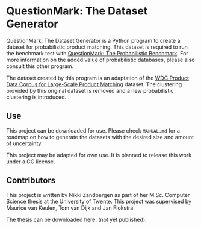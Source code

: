 # QuestionMark: The Dataset Generator

QuestionMark: The Dataset Generator is a Python program to create 
a dataset for probabilistic product matching. This dataset is required to run the benchmark 
test with [QuestionMark: The Probabilistic Benchmark](https://gitlab.utwente.nl/s1981951/probabilistic-benchmark).
For more information on the added value of probabilistic databases, please also consult this
other program.

The dataset created by this program is an adaptation of the 
[WDC Product Data Corpus for Large-Scale Product Matching](https://webdatacommons.org/largescaleproductcorpus/v2/index.html) 
dataset. The clustering provided by this original dataset is removed and a new probabilistic
clustering is introduced.

## Use
This project can be downloaded for use. Please check ```MANUAL.md``` for a roadmap on how
to generate the datasets with the desired size and amount of uncertainty.

This project may be adapted for own use. It is planned to release this work under a CC license.

## Contributors
This project is written by Nikki Zandbergen as part of her M.Sc. Computer Science thesis
at the University of Twente.
This project was supervised by Maurice van Keulen, Tom van Dijk and Jan Flokstra.

The thesis can be downloaded [here](#). (not yet published).